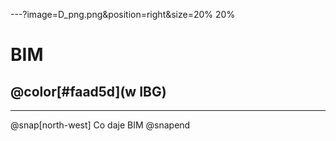 ---?image=D_png.png&position=right&size=20% 20%
# BIM
## @color[#faad5d](w IBG)

---
@snap[north-west]
Co daje BIM
@snapend

<canvas data-chart="line">
<!-- 
{
 "type": "line",
 "data": {
  "labels": ["Proj. wstępny","Koncepcja","Proj. budowlany","Projekt wykonawczy","Budowa"],
  "datasets": [
   {
    "data":[65,59,80,81,56],
    "label":"My first dataset"
   },
   {
    "data":[28,48,40,19,86],
    "label":"My second dataset"
   }
  ]
 }, 
 "options": { 
   "responsive": "true"
   "title":
    {
      "display": "true",
      "text": "Porównianei procesów inwstycyjnych"
    }
}
}
-->
</canvas>

